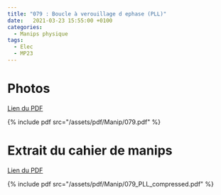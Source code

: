 ```yaml
---
title: "079 : Boucle à verouillage d ephase (PLL)"
date:   2021-03-23 15:55:00 +0100
categories:
  - Manips physique
tags:
  - Elec
  - MP23
---
```


# Photos

[Lien du PDF](/assets/pdf/Manip/079.pdf)

{% include pdf src="/assets/pdf/Manip/079.pdf" %}

# Extrait du cahier de manips

[Lien du PDF](/assets/pdf/Manip/079_PLL_compressed.pdf)

{% include pdf src="/assets/pdf/Manip/079_PLL_compressed.pdf" %}
